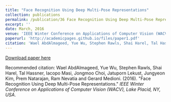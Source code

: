 ```yaml
---
title: "Face Recognition Using Deep Multi-Pose Representations"
collection: publications
permalink: /publication/36 Face Recognition Using Deep Multi-Pose Representations
excerpt: ''
date: March, 2016
venue: 'IEEE Winter Conference on Applications of Computer Vision (WACV), Lake Placid, NY, USA'
paperurl: 'http://academicpages.github.io/files/paper1.pdf'
citation: 'Wael AbdAlmageed, Yue Wu, Stephen Rawls, Shai Harel, Tal Hassner, Iacopo Masi, Jongmoo Choi, Jatuporn Lekust, Jungyeon Kim, Prem Natarajan, Ram Nevatia and Gerard Medioni. (2016). &quot;Face Recognition Using Deep Multi-Pose Representations.&quot; <i>IEEE Winter Conference on Applications of Computer Vision (WACV), Lake Placid, NY, USA</i>.'
---
```


[Download paper here](http://academicpages.github.io/files/paper1.pdf)

Recommended citation: Wael AbdAlmageed, Yue Wu, Stephen Rawls, Shai Harel, Tal Hassner, Iacopo Masi, Jongmoo Choi, Jatuporn Lekust, Jungyeon Kim, Prem Natarajan, Ram Nevatia and Gerard Medioni. (2016). "Face Recognition Using Deep Multi-Pose Representations." <i>IEEE Winter Conference on Applications of Computer Vision (WACV), Lake Placid, NY, USA</i>.
